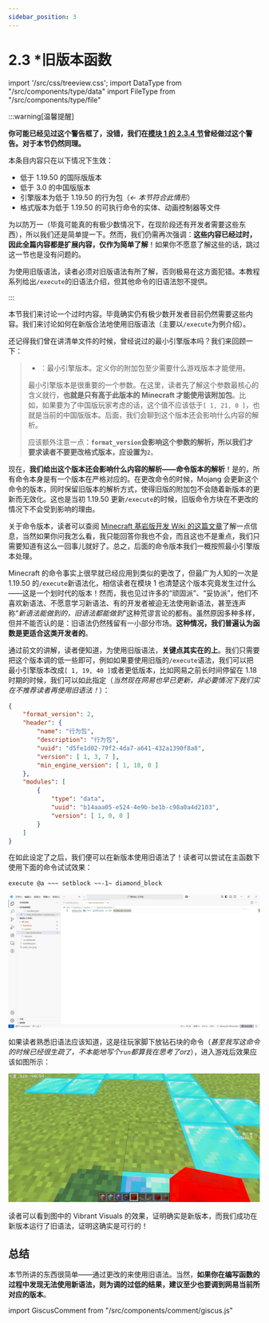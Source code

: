 ```yaml
---
sidebar_position: 3
---
```


# 2.3 *旧版本函数

import '/src/css/treeview.css';
import DataType from "/src/components/type/data"
import FileType from "/src/components/type/file"

:::warning[温馨提醒]

**你可能已经见过这个警告框了，没错，我们在[模块 1 的 2.3.4 节](/docs/tutorials/a1_commands/b2_commands/c3_execute/d4_old_grammar)曾经做过这个警告。对于本节仍然同理。**

本条目内容只在以下情况下生效：

- 低于 1.19.50 的国际版版本
- 低于 3.0 的中国版版本
- 引擎版本为低于 1.19.50 的行为包（*← 本节符合此情形*）
- 格式版本为低于 1.19.50 的可执行命令的实体、动画控制器等文件

为以防万一（毕竟可能真的有极少数情况下，在现阶段还有开发者需要这些东西），所以我们还是简单提一下。然而，我们仍需再次强调：**这些内容已经过时，因此全篇内容都是扩展内容，仅作为简单了解**！如果你不愿意了解这些的话，跳过这一节也是没有问题的。

为使用旧版语法，读者必须对旧版语法有所了解，否则极易在这方面犯错。本教程系列给出`/execute`的旧语法介绍，但其他命令的旧语法恕不提供。

:::

本节我们来讨论一个过时内容。毕竟确实仍有极少数开发者目前仍然需要这些内容。我们来讨论如何在新版合法地使用旧版语法（主要以`/execute`为例介绍）。

还记得我们曾在讲清单文件<FileType type="file" name="manifest.json" />的时候，曾经说过的最小引擎版本吗？我们来回顾一下：

> - <DataType type="array" name="min_engine_version" isRequired/>：最小引擎版本。定义你的附加包至少需要什么游戏版本才能使用。
>
> 最小引擎版本是很重要的一个参数。在这里，读者先了解这个参数最核心的含义就行，**也就是只有高于此版本的 Minecraft 才能使用该附加包**。比如，如果要为了中国版玩家考虑的话，这个值不应该低于`[ 1, 21, 0 ]`，也就是当前的中国版版本。后面，我们会聊到这个版本还会影响什么内容的解析。
>
> 应该额外注意一点：**`format_version`会影响这个参数的解析，所以我们才要求读者不要更改格式版本，应设置为`2`**。

现在，**我们给出这个版本还会影响什么内容的解析——命令版本的解析**！是的，所有命令本身是有一个版本在严格对应的。在更改命令的时候，Mojang 会更新这个命令的版本，同时保留旧版本的解析方式，使得旧版的附加包不会随着新版本的更新而无效化。这也是当初 1.19.50 更新`/execute`的时候，旧版命令方块在不更改的情况下不会受到影响的理由。

关于命令版本，读者可以查阅 [Minecraft 基岩版开发 Wiki 的这篇文章](https://wiki.mcbe-dev.net/p/Manual:/execute)了解一点信息，当然如果你问我怎么看，我只能回答你我也不会，而且这也不是重点，我们只需要知道有这么一回事儿就好了。总之，后面的命令版本我们一概按照最小引擎版本处理。

Minecraft 的命令事实上很早就已经应用到类似的更改了，但最广为人知的一次是 1.19.50 的`/execute`新语法化，相信读者在模块 1 也清楚这个版本究竟发生过什么——这是一个划时代的版本！然而，我也见过许多的“顽固派”、“妥协派”，他们不喜欢新语法、不愿意学习新语法、有的开发者被迫无法使用新语法，甚至连声称“*新语法能做到的，旧语法都能做到*”这种荒谬言论的都有。虽然原因多种多样，但并不能否认的是：旧语法仍然残留有一小部分市场。**这种情况，我们普遍认为函数是更适合这类开发者的**。

通过前文的讲解，读者便知道，为使用旧版语法，**关键点其实在<FileType type="file" name="manifest.json" />的<DataType type="array" name="min_engine_version"/>上**。我们只需要把这个版本调的低一些即可，例如如果要使用旧版的`/execute`语法，我们可以把最小引擎版本改成`[ 1, 19, 40 ]`或者更低版本，比如网易之前长时间停留在 1.18 时期的时候，我们可以如此指定（*当然现在网易也早已更新，非必要情况下我们实在不推荐读者再使用旧语法！*）：

```json showLineNumbers title="manifest.json" {8}
{
    "format_version": 2,
    "header": {
        "name": "行为包",
        "description": "行为包",
        "uuid": "d5fe1d02-79f2-4da7-a641-432a1390f8a8",
        "version": [ 1, 3, 7 ],
        "min_engine_version": [ 1, 18, 0 ]
    },
    "modules": [
        {
            "type": "data",
            "uuid": "b14aaa05-e524-4e9b-be1b-c98a0a4d2103",
            "version": [ 1, 0, 0 ]
        }
    ]
}
```

在如此设定了之后，我们便可以在新版本使用旧语法了！读者可以尝试在主函数下使用下面的命令试试效果：

```mcfunction
execute @a ~~~ setblock ~~-1~ diamond_block
```

![function_1](./img/c3_old_functions/function_1.png)

如果读者熟悉旧语法应该知道，这是往玩家脚下放钻石块的命令（*甚至我写这命令的时候已经很生疏了，不本能地写个`run`都算我在思考了orz*），进入游戏后效果应该如图所示：

![function_2](./img/c3_old_functions/function_2.png)

读者可以看到图中的 Vibrant Visuals 的效果，证明确实是新版本，而我们成功在新版本运行了旧语法，证明这确实是可行的！

## 总结

本节所讲的东西很简单——通过更改<FileType type="file" name="manifest.json" />的<DataType type="array" name="min_engine_version"/>来使用旧语法。当然，**如果你在编写函数的过程中发现无法使用新语法，则为<DataType type="array" name="min_engine_version"/>调的过低的结果，建议至少也要调到网易当前所对应的版本**。

import GiscusComment from "/src/components/comment/giscus.js"

<GiscusComment/>
